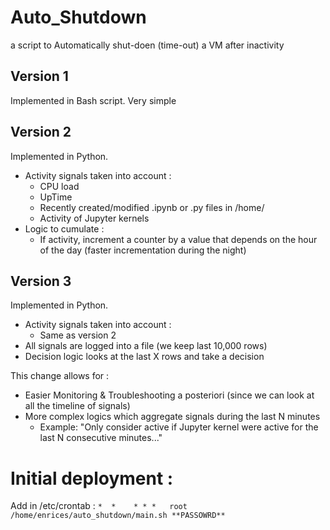 # Auto_Shutdown
a script to Automatically shut-doen (time-out) a VM after inactivity

## Version 1

Implemented in Bash script. Very simple

## Version 2

Implemented in Python.

- Activity signals taken into account :
  - CPU load
  - UpTime
  - Recently created/modified .ipynb or .py files in /home/
  - Activity of Jupyter kernels
- Logic to cumulate :
  - If activity, increment a counter by a value that depends on the hour of the day (faster incrementation during the night)
  
## Version 3

Implemented in Python.

- Activity signals taken into account :
  - Same as version 2
- All signals are logged into a file (we keep last 10,000 rows)
- Decision logic looks at the last X rows and take a decision

This change allows for :
- Easier Monitoring & Troubleshooting a posteriori (since we can look at all the timeline of signals) 
- More complex logics which aggregate signals during the last N minutes
  - Example: "Only consider active if Jupyter kernel were active for the last N consecutive minutes..."
  
  
# Initial deployment :

Add in /etc/crontab :
```*  *    * * *   root    /home/enrices/auto_shutdown/main.sh **PASSOWRD**```